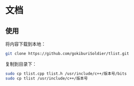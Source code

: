# 文档

## 使用

将内容下载到本地：
```bash
git clone https://github.com/gokiburiSoldier/tlist.git
```

复制到目录下：
```bash
sudo cp tlist.cpp tlist.h /usr/include/c++/版本号/bits
sudo cp tlist /usr/include/c++/版本号
```
